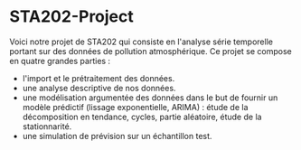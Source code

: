 # STA202-Project

Voici notre projet de STA202 qui consiste en l'analyse série temporelle portant sur des données de pollution atmosphérique.
Ce projet se compose en quatre grandes parties :
- l'import et le prétraitement des données.
- une analyse descriptive de nos données.
- une modélisation argumentée des données dans le but de fournir un modèle prédictif (lissage exponentielle, ARIMA) : étude de la décomposition en tendance, cycles, partie aléatoire, étude de la stationnarité.
- une simulation de prévision sur un échantillon test.


